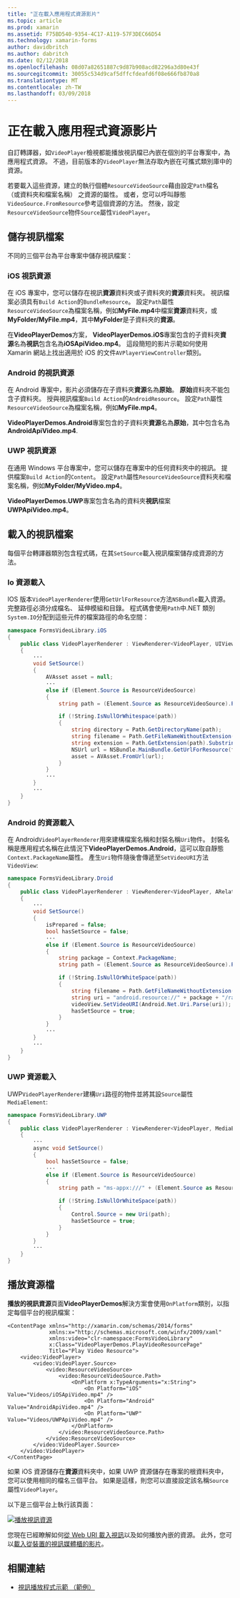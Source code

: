 ```yaml
---
title: "正在載入應用程式資源影片"
ms.topic: article
ms.prod: xamarin
ms.assetid: F75BD540-9354-4C17-A119-57F3DEC66D54
ms.technology: xamarin-forms
author: davidbritch
ms.author: dabritch
ms.date: 02/12/2018
ms.openlocfilehash: 08d07a82651887c9d87b908acd82296a3d80e43f
ms.sourcegitcommit: 30055c534d9caf5dffcfdeafd6f08e666fb870a8
ms.translationtype: MT
ms.contentlocale: zh-TW
ms.lasthandoff: 03/09/2018
---
```

# <a name="loading-application-resource-videos"></a>正在載入應用程式資源影片

自訂轉譯器，如`VideoPlayer`檢視都能播放視訊檔已內嵌在個別的平台專案中，為應用程式資源。 不過，目前版本的`VideoPlayer`無法存取內嵌在可攜式類別庫中的資源。

若要載入這些資源，建立的執行個體`ResourceVideoSource`藉由設定`Path`檔名 （或資料夾和檔案名稱） 之資源的屬性。 或者，您可以呼叫靜態`VideoSource.FromResource`參考這個資源的方法。 然後，設定`ResourceVideoSource`物件`Source`屬性`VideoPlayer`。 

## <a name="storing-the-video-files"></a>儲存視訊檔案

不同的三個平台為平台專案中儲存視訊檔案：

### <a name="ios-video-resources"></a>iOS 視訊資源

在 iOS 專案中，您可以儲存在視訊**資源**資料夾或子資料夾的**資源**資料夾。 視訊檔案必須具有`Build Action`的`BundleResource`。 設定`Path`屬性`ResourceVideoSource`為檔案名稱，例如**MyFile.mp4**中檔案**資源**資料夾，或**MyFolder/MyFile.mp4**，其中**MyFolder**是子資料夾的**資源**。

在**VideoPlayerDemos**方案， **VideoPlayerDemos.iOS**專案包含的子資料夾**資源**名為**視訊**包含名為**iOSApiVideo.mp4**。 這段簡短的影片示範如何使用 Xamarin 網站上找出適用於 iOS 的文件`AVPlayerViewController`類別。

### <a name="android-video-resources"></a>Android 的視訊資源

在 Android 專案中，影片必須儲存在子資料夾**資源**名為**原始**。 **原始**資料夾不能包含子資料夾。 授與視訊檔案`Build Action`的`AndroidResource`。 設定`Path`屬性`ResourceVideoSource`為檔案名稱，例如**MyFile.mp4**。 

**VideoPlayerDemos.Android**專案包含的子資料夾**資源**名為**原始**，其中包含名為**AndroidApiVideo.mp4**. 

### <a name="uwp-video-resources"></a>UWP 視訊資源

在通用 Windows 平台專案中，您可以儲存在專案中的任何資料夾中的視訊。 提供檔案`Build Action`的`Content`。 設定`Path`屬性`ResourceVideoSource`資料夾和檔案名稱，例如**MyFolder/MyVideo.mp4**。 

**VideoPlayerDemos.UWP**專案包含名為的資料夾**視訊**檔案**UWPApiVideo.mp4**。

## <a name="loading-the-video-files"></a>載入的視訊檔案

每個平台轉譯器類別包含程式碼，在其`SetSource`載入視訊檔案儲存成資源的方法。

### <a name="ios-resource-loading"></a>Io 資源載入

IOS 版本`VideoPlayerRenderer`使用`GetUrlForResource`方法`NSBundle`載入資源。 完整路徑必須分成檔名、 延伸模組和目錄。 程式碼會使用`Path`中.NET 類別`System.IO`分配到這些元件的檔案路徑的命名空間：

```csharp
namespace FormsVideoLibrary.iOS
{
    public class VideoPlayerRenderer : ViewRenderer<VideoPlayer, UIView>
    {
        ···
        void SetSource()
        {
            AVAsset asset = null;
            ···
            else if (Element.Source is ResourceVideoSource)
            {
                string path = (Element.Source as ResourceVideoSource).Path;

                if (!String.IsNullOrWhitespace(path))
                {
                    string directory = Path.GetDirectoryName(path);
                    string filename = Path.GetFileNameWithoutExtension(path);
                    string extension = Path.GetExtension(path).Substring(1);
                    NSUrl url = NSBundle.MainBundle.GetUrlForResource(filename, extension, directory);
                    asset = AVAsset.FromUrl(url);
                }
            }
            ···
        }
        ···
    }
}
```

### <a name="android-resource-loading"></a>Android 的資源載入

在 Android`VideoPlayerRenderer`用來建構檔案名稱和封裝名稱`Uri`物件。 封裝名稱是應用程式名稱在此情況下**VideoPlayerDemos.Android**，這可以取自靜態`Context.PackageName`屬性。 產生`Uri`物件隨後會傳遞至`SetVideoURI`方法`VideoView`:

```csharp
namespace FormsVideoLibrary.Droid
{
    public class VideoPlayerRenderer : ViewRenderer<VideoPlayer, ARelativeLayout>
    {
        ···    
        void SetSource()
        {
            isPrepared = false;
            bool hasSetSource = false;
            ···
            else if (Element.Source is ResourceVideoSource)
            {
                string package = Context.PackageName;
                string path = (Element.Source as ResourceVideoSource).Path;

                if (!String.IsNullOrWhiteSpace(path))
                {
                    string filename = Path.GetFileNameWithoutExtension(path).ToLowerInvariant();
                    string uri = "android.resource://" + package + "/raw/" + filename;
                    videoView.SetVideoURI(Android.Net.Uri.Parse(uri));
                    hasSetSource = true;
                }
            }
            ···
        }
        ···
    }
}
```

### <a name="uwp-resource-loading"></a>UWP 資源載入

UWP`VideoPlayerRenderer`建構`Uri`路徑的物件並將其設`Source`屬性`MediaElement`:

```csharp
namespace FormsVideoLibrary.UWP
{
    public class VideoPlayerRenderer : ViewRenderer<VideoPlayer, MediaElement>
    {
        ···
        async void SetSource()
        {
            bool hasSetSource = false;
            ···
            else if (Element.Source is ResourceVideoSource)
            {
                string path = "ms-appx:///" + (Element.Source as ResourceVideoSource).Path;

                if (!String.IsNullOrWhiteSpace(path))
                {
                    Control.Source = new Uri(path);
                    hasSetSource = true;
                }
            }
        }
        ···
    }
}
```

## <a name="playing-the-resource-file"></a>播放資源檔

**播放的視訊資源**頁面**VideoPlayerDemos**解決方案會使用`OnPlatform`類別，以指定每個平台的視訊檔案：

```xaml
<ContentPage xmlns="http://xamarin.com/schemas/2014/forms"
             xmlns:x="http://schemas.microsoft.com/winfx/2009/xaml"
             xmlns:video="clr-namespace:FormsVideoLibrary"
             x:Class="VideoPlayerDemos.PlayVideoResourcePage"
             Title="Play Video Resource">
    <video:VideoPlayer>
        <video:VideoPlayer.Source>
            <video:ResourceVideoSource>
                <video:ResourceVideoSource.Path>
                    <OnPlatform x:TypeArguments="x:String">
                        <On Platform="iOS" Value="Videos/iOSApiVideo.mp4" />
                        <On Platform="Android" Value="AndroidApiVideo.mp4" />
                        <On Platform="UWP" Value="Videos/UWPApiVideo.mp4" />
                    </OnPlatform>
                </video:ResourceVideoSource.Path>
            </video:ResourceVideoSource>
        </video:VideoPlayer.Source>
    </video:VideoPlayer>
</ContentPage>
```

如果 iOS 資源儲存在**資源**資料夾中，如果 UWP 資源儲存在專案的根資料夾中，您可以使用相同的檔名三個平台。 如果是這樣，則您可以直接設定該名稱`Source`屬性`VideoPlayer`。 

以下是三個平台上執行該頁面：

[![播放視訊資源](loading-resources-images/playvideoresource-small.png "播放視訊資源")](loading-resources-images/playvideoresource-large.png#lightbox "播放視訊的資源")

您現在已經瞭解如何[從 Web URI 載入視訊](web-videos.md)以及如何播放內嵌的資源。 此外，您可以[載入從裝置的視訊媒體櫃的影片](accessing-library.md)。


## <a name="related-links"></a>相關連結

- [視訊播放程式示範 （範例）](https://developer.xamarin.com/samples/xamarin-forms/customrenderers/VideoPlayerDemos/)
